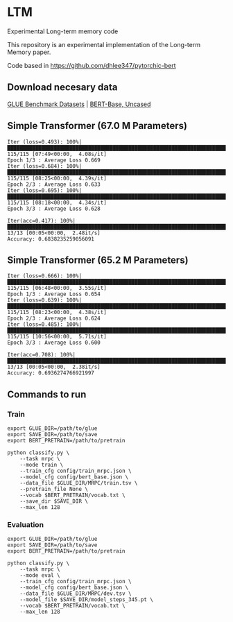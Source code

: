 # LTM
Experimental Long-term memory code

This repository is an experimental implementation of the Long-term Memory paper.

Code based in https://github.com/dhlee347/pytorchic-bert

Download necesary data
-------------------------------------

[GLUE Benchmark Datasets](https://github.com/nyu-mll/GLUE-baselines) | [BERT-Base, Uncased](https://storage.googleapis.com/bert_models/2018_10_18/uncased_L-12_H-768_A-12.zip)

Simple Transformer (67.0 M Parameters)
-------------------------------------

```
Iter (loss=0.493): 100%|█████████████████████████████████████████████████████████████████████████████████████████████████████████████████████████████████████████████████| 115/115 [07:49<00:00,  4.08s/it]
Epoch 1/3 : Average Loss 0.669
Iter (loss=0.684): 100%|█████████████████████████████████████████████████████████████████████████████████████████████████████████████████████████████████████████████████| 115/115 [08:25<00:00,  4.39s/it] 
Epoch 2/3 : Average Loss 0.633
Iter (loss=0.695): 100%|█████████████████████████████████████████████████████████████████████████████████████████████████████████████████████████████████████████████████| 115/115 [08:18<00:00,  4.34s/it] 
Epoch 3/3 : Average Loss 0.628
```

```
Iter(acc=0.417): 100%|█████████████████████████████████████████████████████████████████████████████████████████████████████████████████████████████████████████████████████| 13/13 [00:05<00:00,  2.48it/s]
Accuracy: 0.6838235259056091
```

Simple Transformer (65.2 M Parameters)
-------------------------------------
```
Iter (loss=0.666): 100%|██████████████████████████████████████████████████████████████████████████████████████████████████████████████████████████████| 115/115 [06:48<00:00,  3.55s/it]
Epoch 1/3 : Average Loss 0.654
Iter (loss=0.639): 100%|██████████████████████████████████████████████████████████████████████████████████████████████████████████████████████████████| 115/115 [08:23<00:00,  4.38s/it] 
Epoch 2/3 : Average Loss 0.624
Iter (loss=0.485): 100%|██████████████████████████████████████████████████████████████████████████████████████████████████████████████████████████████| 115/115 [10:56<00:00,  5.71s/it] 
Epoch 3/3 : Average Loss 0.600
```

```
Iter(acc=0.708): 100%|██████████████████████████████████████████████████████████████████████████████████████████████████████████████████████████████████| 13/13 [00:05<00:00,  2.38it/s]
Accuracy: 0.6936274766921997
```

Commands to run
-------------------------------------

### Train

```
export GLUE_DIR=/path/to/glue
export SAVE_DIR=/path/to/save
export BERT_PRETRAIN=/path/to/pretrain

python classify.py \
    --task mrpc \
    --mode train \
    --train_cfg config/train_mrpc.json \
    --model_cfg config/bert_base.json \
    --data_file $GLUE_DIR/MRPC/train.tsv \
    --pretrain_file None \
    --vocab $BERT_PRETRAIN/vocab.txt \
    --save_dir $SAVE_DIR \
    --max_len 128
```

### Evaluation

```
export GLUE_DIR=/path/to/glue
export SAVE_DIR=/path/to/save
export BERT_PRETRAIN=/path/to/pretrain

python classify.py \
    --task mrpc \
    --mode eval \
    --train_cfg config/train_mrpc.json \
    --model_cfg config/bert_base.json \
    --data_file $GLUE_DIR/MRPC/dev.tsv \
    --model_file $SAVE_DIR/model_steps_345.pt \
    --vocab $BERT_PRETRAIN/vocab.txt \
    --max_len 128
```
